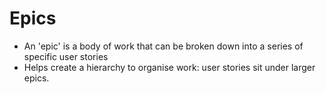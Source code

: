 # Epics

* An 'epic' is a body of work that can be broken down into a series of specific user stories
* Helps create a hierarchy to organise work: user stories sit under larger epics.
